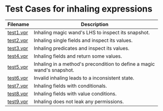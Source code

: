# Test Cases for inhaling expressions

| Filename                 | Description                                                            |
|--------------------------|------------------------------------------------------------------------|
| [test1.vpr](./test1.vpr) | Inhaling magic wand's LHS to inspect its snapshot.                     |
| [test2.vpr](./test2.vpr) | Inhaling single fields and inspect its values.                         |
| [test3.vpr](./test3.vpr) | Inhaling predicates and inspect its values.                            |
| [test4.vpr](./test4.vpr) | Inhaling fields and return some values.                                |
| [test5.vpr](./test5.vpr) | Inhaling in a method's precondition to define a magic wand's snapshot. |
| [test6.vpr](./test6.vpr) | Invalid inhaling leads to a inconsistent state.                        |           
| [test7.vpr](./test7.vpr) | Inhaling fields with conditionals.                                     |
| [test8.vpr](./test8.vpr) | Inhaling fields with value conditions.                                 |
| [test9.vpr](./test9.vpr) | Inhaling does not leak any permissions.                                |
